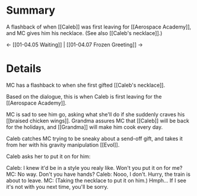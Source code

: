 # Summary

A flashback of when [[Caleb]] was first leaving for [[Aerospace Academy]], and MC gives him his necklace. (See also [[Caleb's necklace]].)

← [[01-04.05 Waiting]] | [[01-04.07 Frozen Greeting]] →
# Details

MC has a flashback to when she first gifted [[Caleb's necklace]].

Based on the dialogue, this is when Caleb is first leaving for the [[Aerospace Academy]].

MC is sad to see him go, asking what she'll do if she suddenly craves his [[braised chicken wings]]. Grandma assures MC that [[Caleb]] will be back for the holidays, and [[Grandma]] will make him cook every day.

Caleb catches MC trying to be sneaky about a send-off gift, and takes it from her with his gravity manipulation [[Evol]].

Caleb asks her to put it on for him:

Caleb: I knew it'd be in a style you realy like. Won't you put it on for me?
MC: No way. Don't you have hands?
Caleb: Nooo, I don't. Hurry, the train is about to leave.
MC: (Taking the necklace to put it on him.) Hmph... If I see it's not with you next time, you'll be sorry.